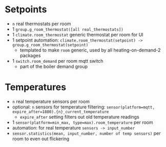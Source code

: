 # Setpoints

 - `n` real thermostats per room
 - 1 `group.g_room_thermostat([all real_thermostats])`
 - 1 `climate.room_thermostat` generic thermostat per room for UI
 - 1 setpoint automation: `climate.room_thermostat(setpoint) -> group.g_room_thermostat(setpoint)`
   - templated to make `room` generic, used by all heating-on-demand-2 packages
 - 1 `switch.room_demand` per room mqtt switch
   - part of the boiler demand group


# Temperatures

 - `n` real temperature sensors per room
 - optional: `n` sensors for temperature filtering: `sensor(platform=mqtt, expire_after=1800).{n}_current_temperature`
   - `expire_after` setting filters out old temperature readings
 - 1 `sensor(platform=min_max, type=max).room_temperature` per room
 - automation: for real temperature `sensors -> input_number`
 - `sensor.statistics(mean, input_number, number of temp sensors)` per room to even out flickering

